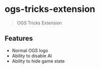 # ogs-tricks-extension

> OGS Tricks Extension

## Features

- Normal OGS logo
- Ability to disable AI
- Ability to hide game state
